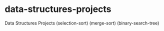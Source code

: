 # data-structures-projects
Data Structures Projects (selection-sort) (merge-sort) (binary-search-tree)
